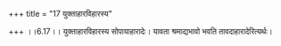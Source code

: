 +++
title = "17 युक्ताहारविहारस्य"

+++
।।6.17।। युक्ताहारविहारस्य सोपायाहारादेः। यावता श्रमाद्यभावो भवति
तावदाहारादेरित्यर्थः।
